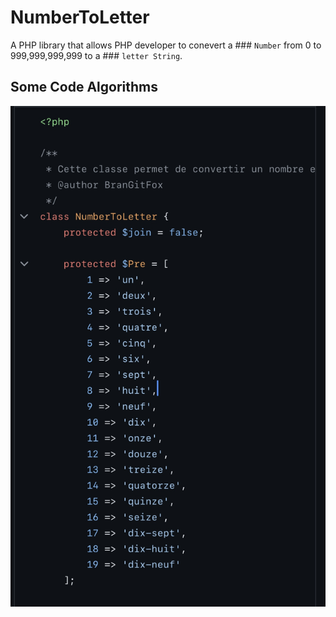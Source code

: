 # NumberToLetter
A PHP library that allows PHP developer to conevert a ### `Number` from 0 to 999,999,999,999 to a ### `letter String`.

## Some Code Algorithms
<img src="./assets/img/IMG_2468.jpeg">
